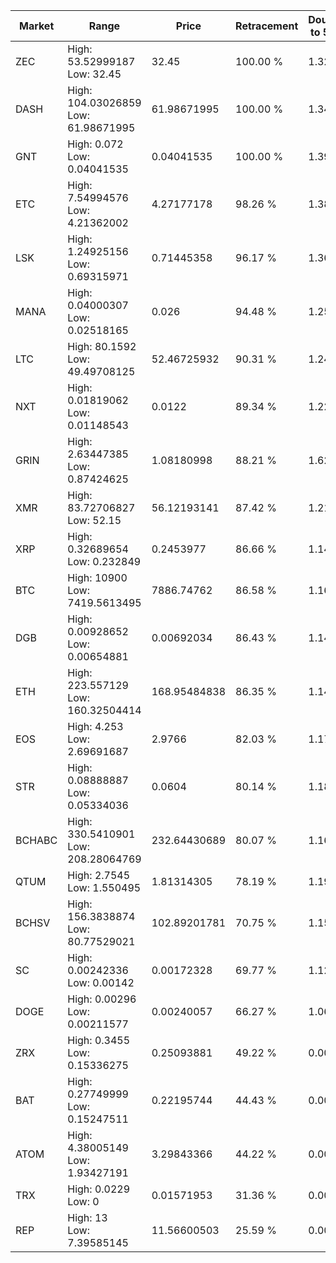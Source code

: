 | Market | Range | Price| Retracement | Doubles to 50% |
| --- | --- | --- | --- | --- |
| ZEC | High: 53.52999187<br />Low: 32.45 | 32.45 | 100.00 % | 1.32 |
| DASH | High: 104.03026859<br />Low: 61.98671995 | 61.98671995 | 100.00 % | 1.34 |
| GNT | High: 0.072<br />Low: 0.04041535 | 0.04041535 | 100.00 % | 1.39 |
| ETC | High: 7.54994576<br />Low: 4.21362002 | 4.27177178 | 98.26 % | 1.38 |
| LSK | High: 1.24925156<br />Low: 0.69315971 | 0.71445358 | 96.17 % | 1.36 |
| MANA | High: 0.04000307<br />Low: 0.02518165 | 0.026 | 94.48 % | 1.25 |
| LTC | High: 80.1592<br />Low: 49.49708125 | 52.46725932 | 90.31 % | 1.24 |
| NXT | High: 0.01819062<br />Low: 0.01148543 | 0.0122 | 89.34 % | 1.22 |
| GRIN | High: 2.63447385<br />Low: 0.87424625 | 1.08180998 | 88.21 % | 1.62 |
| XMR | High: 83.72706827<br />Low: 52.15 | 56.12193141 | 87.42 % | 1.21 |
| XRP | High: 0.32689654<br />Low: 0.232849 | 0.2453977 | 86.66 % | 1.14 |
| BTC | High: 10900<br />Low: 7419.5613495 | 7886.74762 | 86.58 % | 1.16 |
| DGB | High: 0.00928652<br />Low: 0.00654881 | 0.00692034 | 86.43 % | 1.14 |
| ETH | High: 223.557129<br />Low: 160.32504414 | 168.95484838 | 86.35 % | 1.14 |
| EOS | High: 4.253<br />Low: 2.69691687 | 2.9766 | 82.03 % | 1.17 |
| STR | High: 0.08888887<br />Low: 0.05334036 | 0.0604 | 80.14 % | 1.18 |
| BCHABC | High: 330.5410901<br />Low: 208.28064769 | 232.64430689 | 80.07 % | 1.16 |
| QTUM | High: 2.7545<br />Low: 1.550495 | 1.81314305 | 78.19 % | 1.19 |
| BCHSV | High: 156.3838874<br />Low: 80.77529021 | 102.89201781 | 70.75 % | 1.15 |
| SC | High: 0.00242336<br />Low: 0.00142 | 0.00172328 | 69.77 % | 1.12 |
| DOGE | High: 0.00296<br />Low: 0.00211577 | 0.00240057 | 66.27 % | 1.06 |
| ZRX | High: 0.3455<br />Low: 0.15336275 | 0.25093881 | 49.22 % | 0.00 |
| BAT | High: 0.27749999<br />Low: 0.15247511 | 0.22195744 | 44.43 % | 0.00 |
| ATOM | High: 4.38005149<br />Low: 1.93427191 | 3.29843366 | 44.22 % | 0.00 |
| TRX | High: 0.0229<br />Low: 0 | 0.01571953 | 31.36 % | 0.00 |
| REP | High: 13<br />Low: 7.39585145 | 11.56600503 | 25.59 % | 0.00 |

